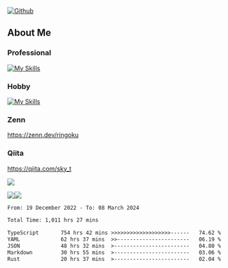 [![Github](https://img.shields.io/github/followers/skyt-a?label=Follow&style=social)](https://github.com/skyt-a)

## About Me
### Professional
[![My Skills](https://skillicons.dev/icons?i=react,ts,js,nodejs,java,graphql,firebase,githubactions&theme=light)](https://skillicons.dev)
### Hobby
[![My Skills](https://skillicons.dev/icons?i=unity,rust,py&theme=light)](https://skillicons.dev)

### Zenn
https://zenn.dev/ringoku
### Qiita
https://qiita.com/sky_t


![](https://github-profile-summary-cards.vercel.app/api/cards/profile-details?username=skyt-a&theme=default)

![](https://github-profile-summary-cards.vercel.app/api/cards/repos-per-language?username=skyt-a&theme=default)![](https://github-profile-summary-cards.vercel.app/api/cards/stats?username=RinGoku&theme=default)

<!--START_SECTION:waka-->

```txt
From: 19 December 2022 - To: 08 March 2024

Total Time: 1,011 hrs 27 mins

TypeScript       754 hrs 42 mins >>>>>>>>>>>>>>>>>>>------   74.62 %
YAML             62 hrs 37 mins  >>-----------------------   06.19 %
JSON             48 hrs 32 mins  >------------------------   04.80 %
Markdown         30 hrs 55 mins  >------------------------   03.06 %
Rust             20 hrs 37 mins  >------------------------   02.04 %
```

<!--END_SECTION:waka-->
